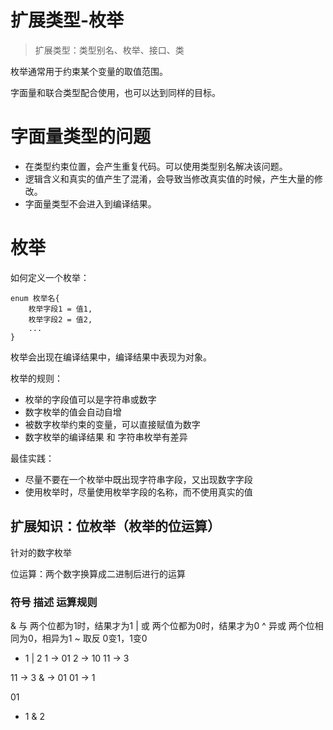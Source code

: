 # 扩展类型-枚举

> 扩展类型：类型别名、枚举、接口、类

枚举通常用于约束某个变量的取值范围。

字面量和联合类型配合使用，也可以达到同样的目标。

# 字面量类型的问题

- 在类型约束位置，会产生重复代码。可以使用类型别名解决该问题。
- 逻辑含义和真实的值产生了混淆，会导致当修改真实值的时候，产生大量的修改。
- 字面量类型不会进入到编译结果。

# 枚举

如何定义一个枚举：

```
enum 枚举名{
    枚举字段1 = 值1,
    枚举字段2 = 值2,
    ...
}
```

枚举会出现在编译结果中，编译结果中表现为对象。

枚举的规则：

- 枚举的字段值可以是字符串或数字
- 数字枚举的值会自动自增
- 被数字枚举约束的变量，可以直接赋值为数字
- 数字枚举的编译结果 和 字符串枚举有差异

最佳实践：

- 尽量不要在一个枚举中既出现字符串字段，又出现数字字段
- 使用枚举时，尽量使用枚举字段的名称，而不使用真实的值


## 扩展知识：位枚举（枚举的位运算）

针对的数字枚举

位运算：两个数字换算成二进制后进行的运算

### 符号	描述	运算规则
&	与	    两个位都为1时，结果才为1
|	或 	    两个位都为0时，结果才为0
^	异或	 两个位相同为0，相异为1
~	取反	 0变1，1变0

- 1 | 2
1 ->  01
2 ->  10
      11 -> 3

11 -> 3
&       -> 01
01 -> 1

01


- 1 & 2